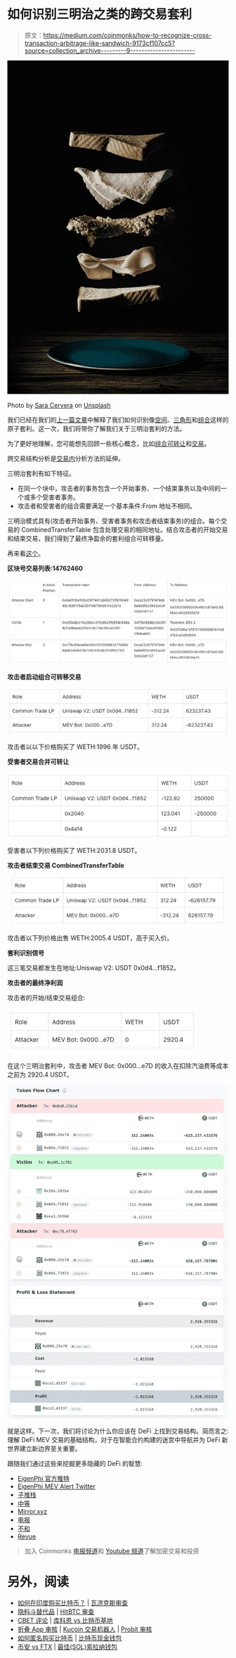 # 如何识别三明治之类的跨交易套利

> 原文：<https://medium.com/coinmonks/how-to-recognize-cross-transaction-arbitrage-like-sandwich-9173cf107cc5?source=collection_archive---------9----------------------->

![](img/987ce73a686f671165b1ea23621dacdb.png)

Photo by [Sara Cervera](https://unsplash.com/@saracervera) on [Unsplash](https://unsplash.com)

我们已经在我们的[上一篇文章](https://eigenphi.substack.com/p/how-eigenphi-identifies-arbitrage?s=w)中解释了我们如何识别像[空间](https://eigenphi-1.gitbook.io/classroom/arbitrage-types/spatial-arbitrage)、[三角形](https://eigenphi-1.gitbook.io/classroom/arbitrage-types/triangular-arbitrage)和[组合](https://eigenphi-1.gitbook.io/classroom/arbitrage-types/combination-arbitrage)这样的原子套利。这一次，我们将带你了解我们关于三明治套利的方法。

为了更好地理解，您可能想先回顾一些核心概念，比如[组合可转让](https://eigenphi-1.gitbook.io/classroom/eigenphis-methodologies/how-eigenphi-identifies-arbitrage-transactions/recognizing-atomic-arbitrage-transactions/implementation#combined-transfer-table)和[交易](https://eigenphi-1.gitbook.io/classroom/eigenphis-methodologies/how-eigenphi-identifies-arbitrage-transactions/recognizing-atomic-arbitrage-transactions/implementation#trade)。

跨交易结构分析是[交易内](https://eigenphi-1.gitbook.io/classroom/eigenphis-methodologies/how-eigenphi-identifies-arbitrage-transactions/recognizing-atomic-arbitrage-transactions)分析方法的延伸。

三明治套利有如下特征。

*   在同一个块中，攻击者的事务包含一个开始事务、一个结束事务以及中间的一个或多个受害者事务。
*   攻击者和受害者的组合需要满足一个基本条件:From 地址不相同。

三明治模式具有(攻击者开始事务、受害者事务和攻击者结束事务)的组合。每个交易的 CombinedTransferTable 包含处理交易的相同地址。结合攻击者的开始交易和结束交易，我们得到了最终净盈余的套利组合可转移量。

再来看[这个](https://www.eigenphi.io/ethereum/tx/0x8ea8aec6887d9ca23b1fa681988866d418284a66f90a1dc3e16432f1ca1db726)。

**区块号交易列表:14762460**

![](img/1d916036be9417f19277ba78bf004102.png)

**攻击者启动组合可转移交易**

![](img/60fec96c27281bfafc807e73f3a9560c.png)

攻击者以以下价格购买了 WETH:1996 年 USDT。

**受害者交易合并可转让**

![](img/cf3171270c0f832850b0760a11417c87.png)

受害者以下列价格购买了 WETH:2031.8 USDT。

**攻击者结束交易 CombinedTransferTable**

![](img/94be9c6c9ce4ee251b6187888818a510.png)

攻击者以下列价格出售 WETH:2005.4 USDT，高于买入价。

**套利识别信号**

这三笔交易都发生在地址:Uniswap V2: USDT 0x0d4…f1852。

**攻击者的最终净利润**

攻击者的开始/结束交易组合:

![](img/fe5ae8412f7a7e8d81c1e5e975e4b03e.png)

在这个三明治套利中，攻击者 MEV Bot: 0x000…e7D 的收入在扣除汽油费等成本之前为 2920.4 USDT。

![](img/aa99a0708987b524d7a7ff48af5e3f00.png)

就是这样。下一次，我们将讨论为什么你应该在 DeFi 上找到交易结构。简而言之:理解 DeFi MEV 交易的基础结构，对于在智能合约构建的迷宫中导航并为 DeFi 新世界建立新边界至关重要。

跟随我们通过这些来挖掘更多隐藏的 DeFi 的智慧:

*   [EigenPhi 官方推特](https://twitter.com/eigenphi)
*   [EigenPhi MEV Alert Twitter](https://twitter.com/eigenphi_alert)
*   [子堆栈](https://eigenphi.substack.com/)
*   [中等](/@eigenphi)
*   [Mirror.xyz](https://mirror.xyz/0xc19565163aFdEe3783FC970E4Bd0275B11848d34)
*   [电报](https://t.me/WisdomOfDeFi)
*   [不和](https://discord.com/invite/JXD8cyzR2a)
*   [Revue](https://www.getrevue.co/profile/EigenPhi)

> 加入 Coinmonks [电报频道](https://t.me/coincodecap)和 [Youtube 频道](https://www.youtube.com/c/coinmonks/videos)了解加密交易和投资

# 另外，阅读

*   [如何在印度购买比特币？](/coinmonks/buy-bitcoin-in-india-feb50ddfef94) | [瓦济克斯审查](/coinmonks/wazirx-review-5c811b074f5b)
*   [隐料斗替代品](/coinmonks/cryptohopper-alternatives-d67287b16d27) | [HitBTC 审查](/coinmonks/hitbtc-review-c5143c5d53c2)
*   [CBET 评论](https://coincodecap.com/cbet-casino-review) | [库科恩 vs 比特币基地](https://coincodecap.com/kucoin-vs-coinbase)
*   [折叠 App 审核](https://coincodecap.com/fold-app-review) | [Kucoin 交易机器人](/coinmonks/kucoin-trading-bot-automate-your-trades-8cf0ca2138e0) | [Probit 审核](https://coincodecap.com/probit-review)
*   [如何匿名购买比特币](https://coincodecap.com/buy-bitcoin-anonymously) | [比特币现金钱包](https://coincodecap.com/bitcoin-cash-wallets)
*   [币安 vs FTX](https://coincodecap.com/binance-vs-ftx) | [最佳(SOL)索拉纳钱包](https://coincodecap.com/solana-wallets)